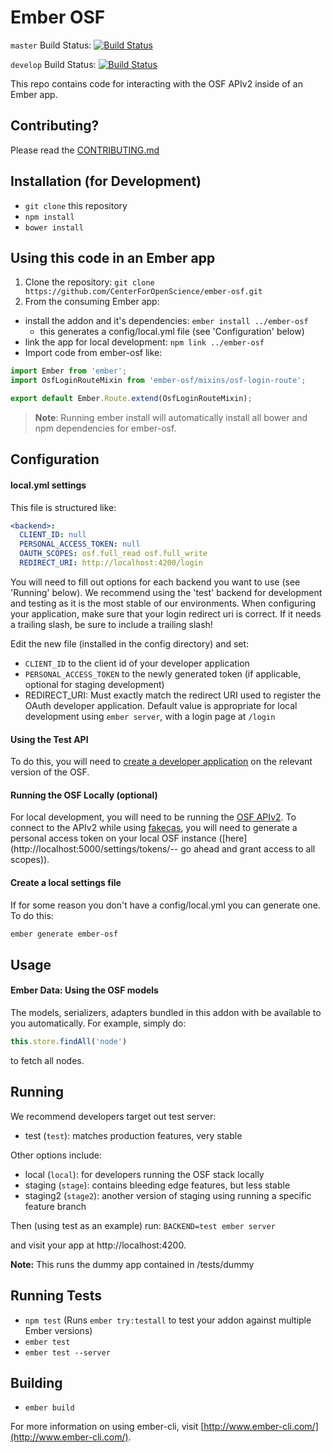 # Ember OSF

`master` Build Status: [![Build Status](https://travis-ci.org/CenterForOpenScience/ember-osf.svg?branch=master)](https://travis-ci.org/CenterForOpenScience/ember-osf)

`develop` Build Status: [![Build Status](https://travis-ci.org/CenterForOpenScience/ember-osf.svg?branch=develop)](https://travis-ci.org/CenterForOpenScience/ember-osf)

This repo contains code for interacting with the OSF APIv2 inside of an Ember app.

## Contributing?

Please read the [CONTRIBUTING.md](https://github.com/CenterForOpenScience/ember-osf/blob/develop/.github/CONTRIBUTING.md)

## Installation (for Development)

* `git clone` this repository
* `npm install`
* `bower install`

## Using this code in an Ember app

1. Clone the repository: `git clone https://github.com/CenterForOpenScience/ember-osf.git`
2. From the consuming Ember app:
  - install the addon and it's dependencies: `ember install ../ember-osf`
	- this generates a config/local.yml file (see 'Configuration' below)
  - link the app for local development: `npm link ../ember-osf`
  - Import code from ember-osf like:
  ```javascript
  import Ember from 'ember';
  import OsfLoginRouteMixin from 'ember-osf/mixins/osf-login-route';

  export default Ember.Route.extend(OsfLoginRouteMixin);
  ```

> **Note**: Running ember install will automatically install all bower and npm dependencies for ember-osf.

## Configuration

#### local.yml settings

This file is structured like:
```yaml
<backend>:
  CLIENT_ID: null
  PERSONAL_ACCESS_TOKEN: null
  OAUTH_SCOPES: osf.full_read osf.full_write
  REDIRECT_URI: http://localhost:4200/login
```

You will need to fill out options for each backend you want to use (see 'Running' below).
We recommend using the 'test' backend for development and testing as it is the most stable
of our environments.  When configuring your application, make sure that your login redirect
uri is correct.  If it needs a trailing slash, be sure to include a trailing slash!

Edit the new file (installed in the config directory) and set:
- `CLIENT_ID` to the client id of your developer application
- `PERSONAL_ACCESS_TOKEN` to the newly generated token (if applicable, optional for staging development)
- REDIRECT_URI: Must exactly match the redirect URI used to register the OAuth developer application. 
Default value is appropriate for local development using `ember server`, with a login page at `/login` 

#### Using the Test API

To do this, you will need to [create a developer application](https://test.osf.io/settings/applications/) on the relevant version of the OSF.

#### Running the OSF Locally (optional)

For local development, you will need to be running the [OSF APIv2](https://github.com/CenterForOpenScience/osf.io#running-the-api-server).
To connect to the APIv2 while using [fakecas](https://github.com/CenterForOpenScience/osf.io#running-the-osf), you will need to generate a
personal access token on your local OSF instance ([here](http://localhost:5000/settings/tokens/-- go ahead and grant access to all scopes)).

#### Create a local settings file

If for some reason you don't have a config/local.yml you can generate one. To do this:
```bash
ember generate ember-osf
```

## Usage

#### Ember Data: Using the OSF models

The models, serializers, adapters bundled in this addon with be available to you automatically.
For example, simply do:
```javascript
this.store.findAll('node')
```
to fetch all nodes.

## Running

We recommend developers target out test server:
- test (`test`): matches production features, very stable

Other options include:
- local (`local`): for developers running the OSF stack locally
- staging (`stage`): contains bleeding edge features, but less stable
- staging2 (`stage2`): another version of staging using running a specific feature branch

Then (using test as an example) run:
`BACKEND=test ember server`

and visit your app at http://localhost:4200.

**Note:** This runs the dummy app contained in /tests/dummy

## Running Tests

* `npm test` (Runs `ember try:testall` to test your addon against multiple Ember versions)
* `ember test`
* `ember test --server`

## Building

* `ember build`

For more information on using ember-cli, visit [http://www.ember-cli.com/](http://www.ember-cli.com/).
